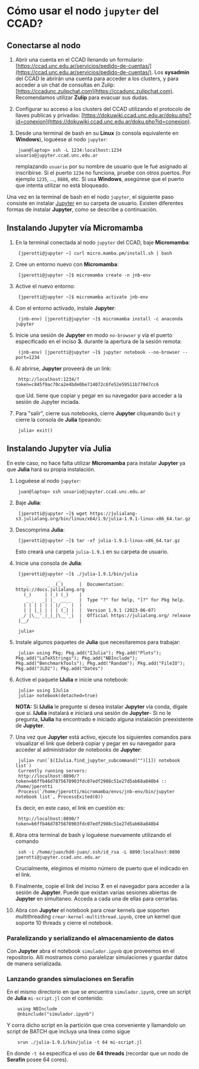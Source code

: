 # Cómo usar el nodo `jupyter` del CCAD?

## Conectarse al nodo

1. Abrir una cuenta en el CCAD llenando un formulario: [https://ccad.unc.edu.ar/servicios/pedido-de-cuentas/](https://ccad.unc.edu.ar/servicios/pedido-de-cuentas/). Los **sysadmin** del CCAD le abrirán una cuenta para acceder a los clusters, y para acceder a un chat de consultas en Zulip: [https://ccadunc.zulipchat.com](https://ccadunc.zulipchat.com). Recomendamos utilizar **Zulip** para evacuar sus dudas.

2. Configurar su acceso a los clusters del CCAD utilizando el protocolo de llaves publicas y privadas: [https://dokuwiki.ccad.unc.edu.ar/doku.php?id=conexion](https://dokuwiki.ccad.unc.edu.ar/doku.php?id=conexion).

3. Desde una terminal de bash en su **Linux** (o consola equivalente en **Windows**), loguéese al nodo `jupyter`:

        juan@laptop> ssh -L 1234:localhost:1234 usuario@jupyter.ccad.unc.edu.ar
        
    remplazando `usuario` por su nombre de usuario que le fué asignado al inscribirse. Si el puerto `1234` no funciona, pruebe con otros puertos. Por ejemplo `1235`, ..., `8888`, etc. Si usa **Windows**, asegúrese que el puerto que intenta utilizar no está bloqueado.

Una vez en la terminal de bash en el nodo `jupyter`, el siguiente paso consiste en instalar [Jupyter](https://jupyter.org/) en su carpeta de usuario. Existen diferentes formas de instalar **Jupyter**, como se describe a continuación.
  
## Instalando Jupyter vía Micromamba
  
1. En la terminal conectada al nodo `jupyter` del CCAD, baje **Micromamba**:

        [jperotti@jupyter ~] curl micro.mamba.pm/install.sh | bash

2. Cree un entorno nuevo con **Micromamba**:

        [jperotti@jupyter ~]$ micromamba create -n jnb-env
        
3. Active el nuevo entorno:

        [jperotti@jupyter ~]$ micromamba activate jnb-env

4. Con el entorno activado, instale **Jupyter**:

        (jnb-env) [jperotti@jupyter ~]$ micromamba install -c anaconda jupyter      

5. Inicie una sesión de **Jupyter** en modo `no-browser` y vía el puerto especificado en el inciso **3.** durante la apertura de la sesión remota:

        (jnb-env) [jperotti@jupyter ~]$ jupyter notebook --no-browser --port=1234

6. Al abrirse, **Jupyter** proveerá de un link:

        http://localhost:1234/?token=c845f9ac70ca2e4bde0be714072c6fe52e59511b77047cc6
                           
    que Ud. tiene que copiar y pegar en su navegador para acceder a la sesión de Jupyter inciada.
    
6. Para "salir", cierre sus notebooks, cierre **Jupyter** cliqueando `Quit` y cierre la consola de **Julia** tipeando:

        julia> exit()   

## Instalando Jupyter vía Julia

En este caso, no hace falta utilizar **Micromamba** para instalar **Jupyter** ya que **Julia** hará su propia instalación.

1. Loguéese al nodo `jupyter`:

        juan@laptop> ssh usuario@jupyter.ccad.unc.edu.ar

2. Baje **Julia**:

        [jperotti@jupyter ~]$ wget https://julialang-s3.julialang.org/bin/linux/x64/1.9/julia-1.9.1-linux-x86_64.tar.gz

3. Descomprima **Julia**:

        [jperotti@jupyter ~]$ tar -xf julia-1.9.1-linux-x86_64.tar.gz
        
    Esto creará una carpeta `julia-1.9.1` en su carpeta de usuario.

4. Inicie una consola de **Julia**:

        [jperotti@jupyter ~]$ ./julia-1.9.1/bin/julia
                       _
           _       _ _(_)_     |  Documentation: https://docs.julialang.org
          (_)     | (_) (_)    |
           _ _   _| |_  __ _   |  Type "?" for help, "]?" for Pkg help.
          | | | | | | |/ _` |  |
          | | |_| | | | (_| |  |  Version 1.9.1 (2023-06-07)
         _/ |\__'_|_|_|\__'_|  |  Official https://julialang.org/ release
        |__/                   |

        julia>
        
5. Instale algunos paquetes de **Julia** que necesitaremos para trabajar:

        julia> using Pkg; Pkg.add("IJulia"); Pkg.add("Plots"); Pkg.add("LaTeXStrings"); Pkg.add("NBInclude"); Pkg.add("BenchmarkTools"); Pkg.add("Random"); Pkg.add("FileIO"); Pkg.add("JLD2"); Pkg.add("Dates")

6. Active el paquete **IJulia** e inicie una notebook:

        julia> using IJulia
        julia> notebook(detached=true)
        
    **NOTA:** Si **IJulia** le pregunte si desea instalar **Jupyter** vía conda, dígale que si. **IJulia** instalará e iniciará una sesión de **Jupyter**- Si no le pregunta, **IJulia** ha encontrado e iniciado alguna instalación preexistente de **Jupyter**.
        
7. Una vez que **Jupyter** está activo, ejecute los siguientes comandos para visualizar el link que deberá copiar y pegar en su navegador para acceder al administrador de notebooks de **Jupyter**:
    
        julia> run(`$(IJulia.find_jupyter_subcommand("")[1]) notebook list`)
        Currently running servers:
        http://localhost:8890/?token=b6ffb46d7875678903fdc07edf2988c51e27d5ab68a848b4 :: /home/jperotti
        Process(`/home/jperotti/micromamba/envs/jnb-env/bin/jupyter notebook list`, ProcessExited(0))

    Es decir, en este caso, el link en cuestión es:
    
        http://localhost:8890/?token=b6ffb46d7875678903fdc07edf2988c51e27d5ab68a848b4
      
8. Abra otra terminal de bash y loguéese nuevamente utilizando el comando

        ssh -i /home/juan/hdd-juan/.ssh/id_rsa -L 8890:localhost:8890 jperotti@jupyter.ccad.unc.edu.ar

    Crucialmente, elegimos el mismo número de puerto que el indicado en el link.
    
9. Finalmente, copie el link del inciso **7.** en el navegador para acceder a la sesión de **Jupyter**. Puede que existan varias sesiones abiertas de **Jupyter** en simultaneo. Acceda a cada una de ellas para cerrarlas.

10. Abra con **Jupyter** el notebook para crear kernels que soporten multithreading `crear-kernel-multithread.ipynb`, cree un kernel que soporte 10 threads y cierre el notebook.

### Paralelizando y serializando el almacenamiento de datos

Con **Jupyter** abra el notebook `simulador.ipynb` que proveemos en el repositorio. Allí mostramos como paralelizar simulaciones y guardar datos de manera serializada.

### Lanzando grandes simulaciones en **Serafín**

En el mismo directorio en que se encuentra `simulador.ipynb`, cree un script de **Julia** `mi-script.jl` con el contenido:

        using NBInclude
        @nbinclude("simulador.ipynb")

Y corra dicho script en la partición que crea conveniente y llamandolo un script de BATCH que incluya una linea como sigue

        srun ./julia-1.9.1/bin/julia -t 64 mi-script.jl
        
En donde `-t 64` especifica el uso de **64 threads** (recordar que un nodo de **Serafín** posee 64 cores).
